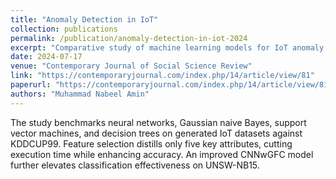 ```yaml
---
title: "Anomaly Detection in IoT"
collection: publications
permalink: /publication/anomaly-detection-in-iot-2024
excerpt: "Comparative study of machine learning models for IoT anomaly detection with feature reduction to speed execution."
date: 2024-07-17
venue: "Contemporary Journal of Social Science Review"
link: "https://contemporaryjournal.com/index.php/14/article/view/81"
paperurl: "https://contemporaryjournal.com/index.php/14/article/view/81"
authors: "Muhammad Nabeel Amin"
---
```


The study benchmarks neural networks, Gaussian naive Bayes, support vector machines, and decision trees on generated IoT datasets against KDDCUP99. Feature selection distills only five key attributes, cutting execution time while enhancing accuracy. An improved CNNwGFC model further elevates classification effectiveness on UNSW-NB15.
